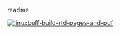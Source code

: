readme

[![linuxbuff-build-rtd-pages-and-pdf](https://github.com/linuxbuff/test3/actions/workflows/default.yml/badge.svg)](https://github.com/linuxbuff/test3/actions/workflows/default.yml)

